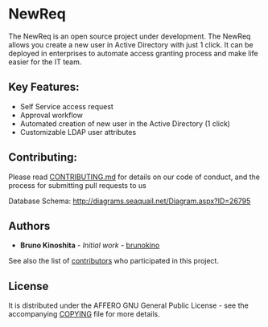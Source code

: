 # NewReq

The NewReq is an open source project under development.
The NewReq allows you create a new user in Active Directory with just 1 click. 
It can be deployed in enterprises to automate access granting process and make life easier for the IT team. 


## Key Features:

* Self Service access request
* Approval workflow
* Automated creation of new user in the Active Directory (1 click)
* Customizable LDAP user attributes


## Contributing:

Please read [CONTRIBUTING.md](CONTRIBUTING.md) for details on our code of conduct, and the process for submitting pull requests to us


Database Schema:
http://diagrams.seaquail.net/Diagram.aspx?ID=26795



## Authors

* **Bruno Kinoshita** - *Initial work* - [brunokino](https://github.com/brunokino)

See also the list of [contributors](AUTHORS.md) who participated in this project.


## License

It is distributed under the AFFERO GNU General Public License - see the accompanying [COPYING](COPYING) file for more details.

